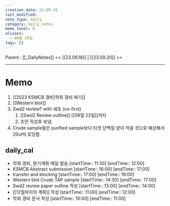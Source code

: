 ```yaml
---
creation_date: 23.09.19
last_modified: 
note_type: daily
category: daily_notes
memo_level: 0
aliases:
  - 09월 19일
tags: []
---
```

Parent : [[_DailyNotes]]
<< [[23.09.18]] | [[23.09.20]] >>

---
# Memo
1. [[2023 KSMCB 경비|학회 경비 짜기]]
2. [[Western blot]] 
3. Swd2 review? with 세호 (co-first)
	1. [[Swd2 Review outline]] [[09월 22일]]까지
	2. 초안 작성후 보냄.
4. Crude sample들은 purified sample보다 타겟 단백질 양이 적을 것으로 예상해서 20ul씩 로딩함.

## daily_cal
-  학회 경비, 분기계획 메일 발송 [startTime:: 11:30]  [endTime:: 12:00]
-  KSMCB Abstract submission [startTime:: 16:00]  [endTime:: 17:00]
-  transfer and blocking [startTime:: 17:00]  [endTime:: 19:00]
-  Western blot Crude TAP sample [startTime:: 14:30]  [endTime:: 17:00]
-  Swd2 review paper outline 작성 [startTime:: 13:00]  [endTime:: 14:00]
-  [[12월까지의 계획]] 작성 [startTime:: 11:00]  [endTime:: 12:00]
-  학회 경비 문서 작성 [startTime:: 10:00]  [endTime:: 11:00]

